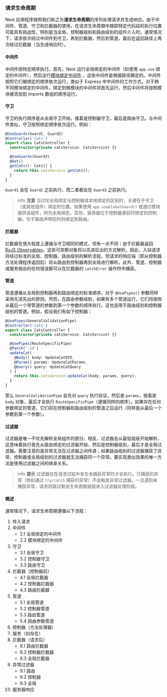 ### 请求生命周期

Nest 应用程序按照我们称之为**请求生命周期**的序列处理请求并生成响应。由于中间件、管道、守卫和拦截器的使用，在请求生命周期中跟踪特定代码段的执行位置可能具有挑战性，特别是当全局、控制器级别和路由级别的组件介入时。通常情况下，请求依次经过中间件到守卫，再到拦截器，然后到管道，最后在返回路径上再次经过拦截器（当生成响应时）。

#### 中间件

中间件按特定顺序执行。首先，Nest 运行全局绑定的中间件（如使用 `app.use` 绑定的中间件），然后运行[模块绑定中间件](/middleware) ，这些中间件是根据路径确定的。中间件按照它们被绑定的顺序依次运行，类似于 Express 中中间件的工作方式。对于跨不同模块绑定的中间件，绑定到根模块的中间件将首先运行，然后中间件将按照模块被添加到 imports 数组的顺序运行。

#### 守卫

守卫的执行顺序是从全局守卫开始，接着是控制器守卫，最后是路由守卫。与中间件类似，守卫按照绑定顺序依次运行。例如：

```typescript
@UseGuards(Guard1, Guard2)
@Controller('cats')
export class CatsController {
  constructor(private catsService: CatsService) {}

  @UseGuards(Guard3)
  @Get()
  getCats(): Cats[] {
    return this.catsService.getCats();
  }
}
```

`Guard1` 会在 `Guard2` 之前执行，而二者都会在 `Guard3` 之前执行。

> info **注意** 当讨论全局绑定与控制器或本地绑定的区别时，关键在于守卫（或其他组件）绑定的位置。如果使用 `app.useGlobalGuard()` 或通过模块提供该组件，则为全局绑定。否则，装饰器位于控制器类前时绑定到控制器，位于路由声明前时则绑定到路由。

#### 拦截器

拦截器在很大程度上遵循与守卫相同的模式，但有一点不同：由于拦截器返回 [RxJS Observables](https://github.com/ReactiveX/rxjs)，这些可观察对象将以先进后出的方式解析。因此，入站请求将经过标准的全局、控制器、路由级别的解析流程，但请求的响应端（即从控制器方法处理程序返回后）将从路由到控制器再到全局进行解析。此外，管道、控制器或服务抛出的任何错误都可以在拦截器的 `catchError` 操作符中捕获。

#### 管道

管道遵循从全局到控制器再到路由绑定的标准顺序，对于 `@UsePipes()` 参数同样采用先进先出的原则。然而，在路由参数级别，如果有多个管道运行，它们将按照从最后一个带管道的参数到第一个参数的顺序执行。这也适用于路由级别和控制器级别的管道。例如，假设我们有如下控制器：

```typescript
@UsePipes(GeneralValidationPipe)
@Controller('cats')
export class CatsController {
  constructor(private catsService: CatsService) {}

  @UsePipes(RouteSpecificPipe)
  @Patch(':id')
  updateCat(
    @Body() body: UpdateCatDTO,
    @Param() params: UpdateCatParams,
    @Query() query: UpdateCatQuery
  ) {
    return this.catsService.updateCat(body, params, query);
  }
}
```

那么 `GeneralValidationPipe` 会先对 `query` 执行验证，然后是 `params`，接着是 `body` 对象，最后才会执行 `RouteSpecificPipe`（遵循同样的顺序）。如果存在任何参数特定的管道，它们将在控制器和路由级别的管道之后运行（同样是从最后一个参数到第一个参数）。

#### 过滤器

过滤器是唯一不优先解析全局组件的部分。相反，过滤器会从最低层级开始解析，这意味着执行首先从路由绑定的过滤器开始，然后是控制器级别，最后才是全局过滤器。需要注意的是异常无法在过滤器之间传递；如果路由级别的过滤器捕获了异常，控制器或全局级别的过滤器就无法捕获同一个异常。要实现类似效果的唯一方法是使用过滤器之间的继承关系。

> info **提示** 过滤器仅在请求过程中发生未捕获异常时才会执行。已捕获的异常（例如通过 `try/catch` 捕获的异常）不会触发异常过滤器。一旦遇到未捕获异常，请求将跳过剩余生命周期直接进入过滤器处理阶段。

#### 概述

通常情况下，请求生命周期遵循以下流程：

1.  传入请求
2.  中间件
    - 2.1 全局绑定的中间件
    - 2.2 模块绑定的中间件
3.  守卫
    - 3.1 全局守卫
    - 3.2 控制器守卫
    - 3.3 路由守卫
4.  拦截器（控制器前）
    - 4.1 全局拦截器
    - 4.2 控制器拦截器
    - 4.3 路由拦截器
5.  管道
    - 5.1 全局管道
    - 5.2 控制器管道
    - 5.3 路由管道
    - 5.4 路由参数管道
6.  控制器（方法处理器）
7.  服务（如存在）
8.  拦截器（请求后）
    - 8.1 路由拦截器
    - 8.2 控制器拦截器
    - 8.3 全局拦截器
9.  异常过滤器
    - 9.1 路由
    - 9.2 控制器
    - 9.3 全局
10. 服务器响应
